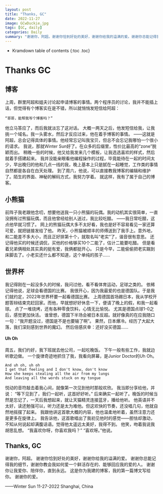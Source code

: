 ```yaml
---
layout: post
title: "Thanks, GC"
date: 2022-11-27
image: GCwDuckie.jpg
tags: [GC, daily]
categories: Daily
summary: "谢谢你，阿超。谢谢你恰到好处的美好，谢谢你给我的溢满的爱。谢谢你总能记得我的细节，谢谢你教会我如何爱一个鲜活存在的、能够回应我的爱的人。谢谢你让我爱你、陪伴你，直到永远。这是你为我建的博客，我的第一篇博文写给你。谢谢你的爱。"
---
```


* Kramdown table of contents
{:toc .toc}

# Thanks GC

## 博客    

上周，群里阿超和姐夫讨论起申请博客的事情。两个程序员的讨论，我并不能插上话，但觉得有个博客实在是不错，所以就悄悄发短信给阿超：       

```
“哥哥，能帮我写个博客吗？”
```

他立马答应了，而后我就淡忘了这对话。
大概一两天之后，他发短信给我，让我挑一个域名。我一头雾水，然后才反应过来，他在着手博客的事情。
——这就是阿超，总会记得具体的事情。他经常忘记叫我宝贝，但总不会忘记我哪怕一个很小的请求。
我说，那就Winter Sun好了。在众多的后缀里，性价比最高的“zone”脱颖而出。
稍晚一些的时候，他又给我发来几个模板，让我选选喜欢的样式，然后就着手搭建起来。
我并没能亲眼看他编程操作的过程，毕竟能待在一起的时间太少，早出晚归的他和几点一线的我，晚上基本上只是腻在一起睡觉，工作类的事情自然都是各自在白天处理。
到了周六，他说，可以直接教我博客的编辑和维护了。陌生的界面、神秘的解码方式，我努力学着。
就这样，我有了属于自己的博客。

## 小熊猫
前阵子我老跟他念叨，想要他送我一只小熊猫的玩偶。我的动机其实很简单，一直没拥有过熊猫玩偶，而且他曾经给别人送过，我比较吃醋。
——我日常吃醋，这点他早就习惯了。
网上的熊猫玩偶大多不太好看，我也是好不容易看见一家还算可爱，就把链接发给了他。
昨天，小熊猫被顺丰的师傅送到了我手上。意外地，和二能差不多大小，而且正好排第十个，就取名叫“老实”了，谐音很有意思。
还记得他买的时候还调侃，买他的价格够买10个二能了，估计二能要吃醋。
但是看着兄弟俩相处其实真的挺有爱，我俩都挺开心。
只是今早，二能偷偷把老实踹到床脚去了。小老实还什么都不知道，这个单纯的孩子……

## 世界杯
我记得刚在一起没多久的时候，我问过他，看不看体育运动，足球之类的。
依稀记得他说，足球会看德国的比赛。
我很开心，因为我最爱的也是德国队。于是我们就约定，2022年世界杯要一起看德国比赛。
上周德国首场踢日本，我从学校开题答辩结束完赶回家。而他，早就想好好休息一下，便请了晚上的假，和我一起看球。
点了一堆烧烤，还有各种零食饮料，心情无比愉悦。
尤其是德国点球1-0之后，感觉更加快活。
谁曾想，德国下半场会被日本反超。就好像真的在应我随口一句：“我开题没过，德国是不是也要输了啊”。
果然，日本爆冷。经历了大起大落，我们深刻感到世界的魔幻。
然后倍感庆幸：还好没买德国……

#### Uh Oh
周五，我们约好，我下班就去他公司，一起吃晚饭。
下午一般有些工作，我就边听歌边做。
一个旋律奇迹地抓住了我，我看向屏幕，是Junior Doctor的Uh Oh。
```
And uh oh, uh oh
I get that feeling and I don't know, don't know
How she keeps stealing all the air from my lungs
And leaving all the words stuck on my tongue
```
悦动的音符敲击着我心间，就像第一次见到他时那般欢欣。
我当即分享给他，并说：
“等下见到了，我们一起听，这首好好听。”
后来确实一起听了。晚饭的时候当然是忘记了，一天后我想起来，就让天猫精灵连接蓝牙，播给他听。
他英语并不太好，读还勉强可以，听力还是太为难他。但这欢快的节奏，还没唱几句，他就自然地摇摆了起来。
我跟他讲这首歌大概的内容，他也温柔地听着，虽然注意力还是更多在旋律上。
我告诉他，这首歌唱出了我初见他时的感觉——胆怯却激动，不知从何说起却满腹话语。觉得他太遥远太美好，我得不到。
他笑，吻着我说我胡思乱想。
“我喜欢你呀，你喜欢我吗？”
“喜欢呀。”他说。

## Thanks, GC
谢谢你，阿超。
谢谢你恰到好处的美好，谢谢你给我的溢满的爱。
谢谢你总能记得我的细节，谢谢你教会我如何爱一个鲜活存在的、能够回应我的爱的人。
谢谢你让我爱你、陪伴你，直到永远。
这是你为我建的博客，我的第一篇博文写给你。
谢谢你的爱。

——Winter Sun
11-27-2022
Shanghai, China



